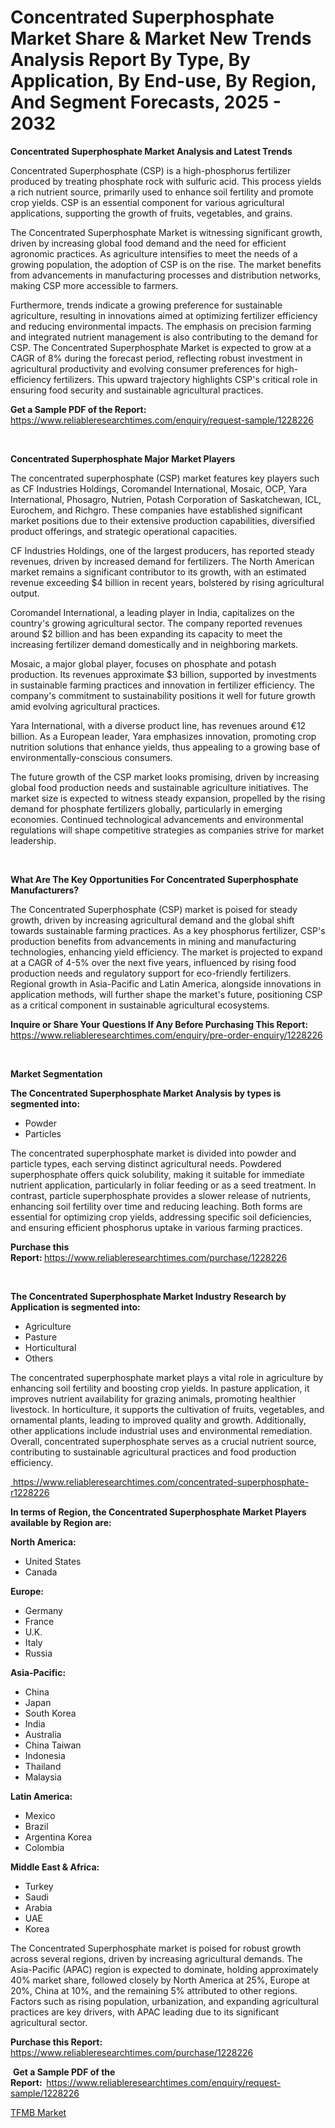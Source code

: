<p><h1>Concentrated Superphosphate Market Share & Market New Trends Analysis Report By Type, By Application, By End-use, By Region, And Segment Forecasts, 2025 - 2032</h1></p><p><strong>Concentrated Superphosphate Market Analysis and Latest Trends</strong></p>
<p><p>Concentrated Superphosphate (CSP) is a high-phosphorus fertilizer produced by treating phosphate rock with sulfuric acid. This process yields a rich nutrient source, primarily used to enhance soil fertility and promote crop yields. CSP is an essential component for various agricultural applications, supporting the growth of fruits, vegetables, and grains.</p><p>The Concentrated Superphosphate Market is witnessing significant growth, driven by increasing global food demand and the need for efficient agronomic practices. As agriculture intensifies to meet the needs of a growing population, the adoption of CSP is on the rise. The market benefits from advancements in manufacturing processes and distribution networks, making CSP more accessible to farmers.</p><p>Furthermore, trends indicate a growing preference for sustainable agriculture, resulting in innovations aimed at optimizing fertilizer efficiency and reducing environmental impacts. The emphasis on precision farming and integrated nutrient management is also contributing to the demand for CSP. The Concentrated Superphosphate Market is expected to grow at a CAGR of 8% during the forecast period, reflecting robust investment in agricultural productivity and evolving consumer preferences for high-efficiency fertilizers. This upward trajectory highlights CSP's critical role in ensuring food security and sustainable agricultural practices.</p></p>
<p><strong>Get a Sample PDF of the Report:&nbsp;</strong> <a href="https://www.reliableresearchtimes.com/enquiry/request-sample/1228226?utm_campaign=3518&utm_medium=2&utm_source=Github&utm_content=ia&utm_term=31032025&utm_id=concentrated-superphosphate">https://www.reliableresearchtimes.com/enquiry/request-sample/1228226</a></p>
<p>&nbsp;</p>
<p><strong>Concentrated Superphosphate Major Market Players</strong></p>
<p><p>The concentrated superphosphate (CSP) market features key players such as CF Industries Holdings, Coromandel International, Mosaic, OCP, Yara International, Phosagro, Nutrien, Potash Corporation of Saskatchewan, ICL, Eurochem, and Richgro. These companies have established significant market positions due to their extensive production capabilities, diversified product offerings, and strategic operational capacities.</p><p>CF Industries Holdings, one of the largest producers, has reported steady revenues, driven by increased demand for fertilizers. The North American market remains a significant contributor to its growth, with an estimated revenue exceeding $4 billion in recent years, bolstered by rising agricultural output.</p><p>Coromandel International, a leading player in India, capitalizes on the country's growing agricultural sector. The company reported revenues around $2 billion and has been expanding its capacity to meet the increasing fertilizer demand domestically and in neighboring markets.</p><p>Mosaic, a major global player, focuses on phosphate and potash production. Its revenues approximate $3 billion, supported by investments in sustainable farming practices and innovation in fertilizer efficiency. The company's commitment to sustainability positions it well for future growth amid evolving agricultural practices.</p><p>Yara International, with a diverse product line, has revenues around €12 billion. As a European leader, Yara emphasizes innovation, promoting crop nutrition solutions that enhance yields, thus appealing to a growing base of environmentally-conscious consumers.</p><p>The future growth of the CSP market looks promising, driven by increasing global food production needs and sustainable agriculture initiatives. The market size is expected to witness steady expansion, propelled by the rising demand for phosphate fertilizers globally, particularly in emerging economies. Continued technological advancements and environmental regulations will shape competitive strategies as companies strive for market leadership.</p></p>
<p>&nbsp;</p>
<p><strong>What Are The Key Opportunities For Concentrated Superphosphate Manufacturers?</strong></p>
<p><p>The Concentrated Superphosphate (CSP) market is poised for steady growth, driven by increasing agricultural demand and the global shift towards sustainable farming practices. As a key phosphorus fertilizer, CSP's production benefits from advancements in mining and manufacturing technologies, enhancing yield efficiency. The market is projected to expand at a CAGR of 4-5% over the next five years, influenced by rising food production needs and regulatory support for eco-friendly fertilizers. Regional growth in Asia-Pacific and Latin America, alongside innovations in application methods, will further shape the market's future, positioning CSP as a critical component in sustainable agricultural ecosystems.</p></p>
<p><strong>Inquire or Share Your Questions If Any Before Purchasing This Report:</strong> <a href="https://www.reliableresearchtimes.com/enquiry/pre-order-enquiry/1228226?utm_campaign=3518&utm_medium=2&utm_source=Github&utm_content=ia&utm_term=31032025&utm_id=concentrated-superphosphate">https://www.reliableresearchtimes.com/enquiry/pre-order-enquiry/1228226</a></p>
<p>&nbsp;</p>
<p><strong>Market Segmentation</strong></p>
<p><strong>The Concentrated Superphosphate Market Analysis by types is segmented into:</strong></p>
<p><ul><li>Powder</li><li>Particles</li></ul></p>
<p><p>The concentrated superphosphate market is divided into powder and particle types, each serving distinct agricultural needs. Powdered superphosphate offers quick solubility, making it suitable for immediate nutrient application, particularly in foliar feeding or as a seed treatment. In contrast, particle superphosphate provides a slower release of nutrients, enhancing soil fertility over time and reducing leaching. Both forms are essential for optimizing crop yields, addressing specific soil deficiencies, and ensuring efficient phosphorus uptake in various farming practices.</p></p>
<p><strong>Purchase this Report:&nbsp;</strong><a href="https://www.reliableresearchtimes.com/purchase/1228226?utm_campaign=3518&utm_medium=2&utm_source=Github&utm_content=ia&utm_term=31032025&utm_id=concentrated-superphosphate">https://www.reliableresearchtimes.com/purchase/1228226</a></p>
<p>&nbsp;</p>
<p><strong>The Concentrated Superphosphate Market Industry Research by Application is segmented into:</strong></p>
<p><ul><li>Agriculture</li><li>Pasture</li><li>Horticultural</li><li>Others</li></ul></p>
<p><p>The concentrated superphosphate market plays a vital role in agriculture by enhancing soil fertility and boosting crop yields. In pasture application, it improves nutrient availability for grazing animals, promoting healthier livestock. In horticulture, it supports the cultivation of fruits, vegetables, and ornamental plants, leading to improved quality and growth. Additionally, other applications include industrial uses and environmental remediation. Overall, concentrated superphosphate serves as a crucial nutrient source, contributing to sustainable agricultural practices and food production efficiency.</p></p>
<p><a href="https://www.reliableresearchtimes.com/concentrated-superphosphate-r1228226?utm_campaign=3518&utm_medium=2&utm_source=Github&utm_content=ia&utm_term=31032025&utm_id=concentrated-superphosphate">&nbsp;https://www.reliableresearchtimes.com/concentrated-superphosphate-r1228226</a></p>
<p><strong>In terms of Region, the Concentrated Superphosphate Market Players available by Region are:</strong></p>
<p>
    <p> <strong> North America: </strong>
        <ul>
            <li>United States</li>
            <li>Canada</li>
        </ul>
        </p> 
    <p> <strong> Europe: </strong>
        <ul>
            <li>Germany</li>
            <li>France</li>
            <li>U.K.</li>
            <li>Italy</li>
            <li>Russia</li>
        </ul>
        </p> 
    <p> <strong> Asia-Pacific: </strong>
        <ul>
            <li>China</li>
            <li>Japan</li>
            <li>South Korea</li>
            <li>India</li>
            <li>Australia</li>
            <li>China Taiwan</li>
            <li>Indonesia</li>
            <li>Thailand</li>
            <li>Malaysia</li>
        </ul>
        </p> 
    <p> <strong> Latin America: </strong>
        <ul>
            <li>Mexico</li>
            <li>Brazil</li>
            <li>Argentina Korea</li>
            <li>Colombia</li>
        </ul>
        </p> 
    <p> <strong> Middle East & Africa: </strong>
        <ul>
            <li>Turkey</li>
            <li>Saudi</li>
            <li>Arabia</li>
            <li>UAE</li>
            <li>Korea</li>
        </ul>
    </p>
    </p>
<p><p>The Concentrated Superphosphate market is poised for robust growth across several regions, driven by increasing agricultural demands. The Asia-Pacific (APAC) region is expected to dominate, holding approximately 40% market share, followed closely by North America at 25%, Europe at 20%, China at 10%, and the remaining 5% attributed to other regions. Factors such as rising population, urbanization, and expanding agricultural practices are key drivers, with APAC leading due to its significant agricultural sector.</p></p>
<p><strong>Purchase this Report: </strong><a href="https://www.reliableresearchtimes.com/purchase/1228226?utm_campaign=3518&utm_medium=2&utm_source=Github&utm_content=ia&utm_term=31032025&utm_id=concentrated-superphosphate">https://www.reliableresearchtimes.com/purchase/1228226</a></p>
<p>&nbsp;<strong>Get a Sample PDF of the Report:&nbsp;&nbsp;</strong><a href="https://www.reliableresearchtimes.com/enquiry/request-sample/1228226?utm_campaign=3518&utm_medium=2&utm_source=Github&utm_content=ia&utm_term=31032025&utm_id=concentrated-superphosphate">https://www.reliableresearchtimes.com/enquiry/request-sample/1228226</a></p>
<p><strong></strong></p>
<p><p><a href="https://github.com/debowflaggqw/Market-Research-Report-List-1/blob/main/tfmb-market.md?utm_campaign=3518&utm_medium=2&utm_source=Github&utm_content=ia&utm_term=31032025&utm_id=concentrated-superphosphate">TFMB Market</a></p></p>
